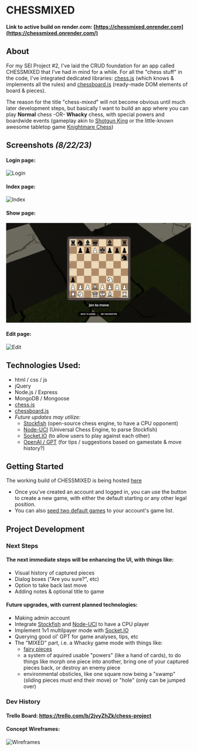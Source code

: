 # CHESSMIXED

#### Link to active build on render.com: [https://chessmixed.onrender.com](https://chessmixed.onrender.com/)

## About

For my SEI Project #2, I've laid the CRUD foundation for an app called CHESSMIXED that I've had in mind for a while. For all the "chess stuff" in the code, I've integrated dedicated libraries: [chess.js](https://github.com/jhlywa/chess.js/blob/master/README.md) (which knows & implements all the rules) and [chessboard.js](https://chessboardjs.com) (ready-made DOM elements of board & pieces).

The reason for the title "chess-*mixed*" will not become obvious until much later development steps, but basically I want to build an app where you can play **Normal** chess -OR- **Whacky** chess, with special powers and boardwide events (gameplay akin to [Shotgun King](https://store.steampowered.com/app/1972440/Shotgun_King_The_Final_Checkmate/) or the little-known awesome tabletop game [Knightmare Chess](https://en.wikipedia.org/wiki/Knightmare_Chess))

 ## Screenshots _(8/22/23)_

#### Login page: 
![Login](assets/cm_screenshot_login.png)
#### Index page: 
![Index](assets/cm_screenshot_index.png)
#### Show page:
 ![Show](assets/cm_screenshot_show.png)
#### Edit page: 
![Edit](assets/cm_screenshot_edit.png)

## Technologies Used:

* html / css / js
* jQuery
* Node.js / Express
* MongoDB / Mongoose
* [chess.js](https://github.com/jhlywa/chess.js/blob/master/README.md)
* [chessboard.js](https://chessboardjs.com)
* *Future updates may utilize:*
    * [Stockfish](https://disservin.github.io/stockfish-docs/pages/Home.html) (open-source chess engine, to have a CPU opponent)
    * [Node-UCI](https://github.com/ebemunk/node-uci) (Universal Chess Engine, to parse Stockfish)
    * [Socket.IO](https://socket.io/docs/v4/) (to allow users to play against each other)
    * [OpenAI / GPT](https://platform.openai.com/docs/introduction) (for tips / suggestions based on gamestate & move history?)

## Getting Started

The working build of CHESSMIXED is being hosted [here](https://chessmixed.onrender.com/)
* Once you've created an account and logged in, you can use the button to create a new game, with either the default starting or any other legal position.
* You can also [seed two default games](https://chessmixed.onrender.com/games/seed) to your account's game list.

## Project Development

### Next Steps 

#### The next immediate steps will be enhancing the UI, with things like:
  * Visual history of captured pieces
  * Dialog boxes ("Are you sure?", etc)
  * Option to take back last move
  * Adding notes & optional title to game
#### Future upgrades, with current planned technologies:
* Making admin account
* Integrate [Stockfish](https://disservin.github.io/stockfish-docs/pages/Home.html) and [Node-UCI](https://github.com/ebemunk/node-uci) to have a CPU player
* Implement 1v1 multilpayer mode with [Socket.IO](https://socket.io/docs/v4/)
 * Querying good ol' GPT for game analyses, tips, etc
 * The "MIXED" part, i.e. a Whacky game mode with things like:
   * [fairy pieces](https://en.wikipedia.org/wiki/Fairy_chess_piece)
   * a system of aquired usable "powers" (like a hand of cards), to do things like morph one piece into another, bring one of your captured pieces back, or destroy an enemy piece
   * environmental obsticles, like one square now being a "swamp" (sliding pieces must end their move) or "hole" (only can be jumped over)

### Dev History

#### Trello Board: https://trello.com/b/2jvyZhZk/chess-project

#### Concept Wireframes: 
![Wireframes](assets/wireframes.png)

